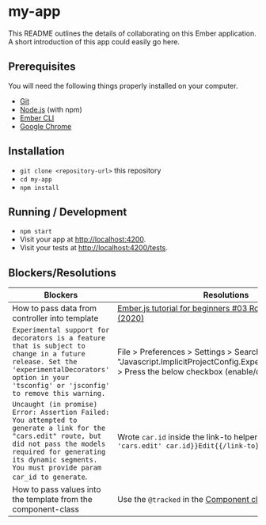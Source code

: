 # my-app

This README outlines the details of collaborating on this Ember application.
A short introduction of this app could easily go here.

## Prerequisites

You will need the following things properly installed on your computer.

* [Git](https://git-scm.com/)
* [Node.js](https://nodejs.org/) (with npm)
* [Ember CLI](https://ember-cli.com/)
* [Google Chrome](https://google.com/chrome/)

## Installation

* `git clone <repository-url>` this repository
* `cd my-app`
* `npm install`

## Running / Development

* `npm start`
* Visit your app at [http://localhost:4200](http://localhost:4200).
* Visit your tests at [http://localhost:4200/tests](http://localhost:4200/tests).

## Blockers/Resolutions
| Blockers | Resolutions |
|----------|-------------|
| How to pass data from controller into template | [Ember.js tutorial for beginners #03 Router & Controller (2020)](https://www.youtube.com/watch?v=Toz-zPkzUgM) |
| `Experimental support for decorators is a feature that is subject to change in a future release. Set the 'experimentalDecorators' option in your 'tsconfig' or 'jsconfig' to remove this warning.` | File > Preferences > Settings > Search "Javascript.ImplicitProjectConfig.ExperimentalDecorators" > Press the below checkbox (enable/disable) |
| `Uncaught (in promise) Error: Assertion Failed: You attempted to generate a link for the "cars.edit" route, but did not pass the models required for generating its dynamic segments. You must provide param car_id to generate`. | Wrote `car.id` inside the link-to helper like so... `{{#link-to 'cars.edit' car.id}}Edit{{/link-to}}`|
| How to pass values into the template from the component-class | Use the `@tracked` in the [Component class](https://guides.emberjs.com/release/components/component-state-and-actions/) |
